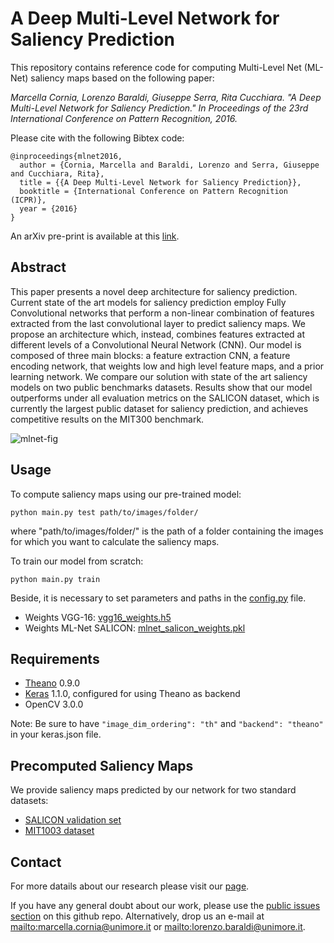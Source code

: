 # A Deep Multi-Level Network for Saliency Prediction
This repository contains reference code for computing Multi-Level Net (ML-Net) saliency maps based on the following paper:

*Marcella Cornia, Lorenzo Baraldi, Giuseppe Serra, Rita Cucchiara. "A Deep Multi-Level Network for Saliency Prediction." In Proceedings of the 23rd International Conference on Pattern Recognition, 2016.*

Please cite with the following Bibtex code:

```
@inproceedings{mlnet2016,
  author = {Cornia, Marcella and Baraldi, Lorenzo and Serra, Giuseppe and Cucchiara, Rita},
  title = {{A Deep Multi-Level Network for Saliency Prediction}},
  booktitle = {International Conference on Pattern Recognition (ICPR)},
  year = {2016}
}
```

An arXiv pre-print is available at this [link](https://arxiv.org/abs/1609.01064).

## Abstract

This paper presents a novel deep architecture for saliency prediction. Current state of the art models for saliency prediction employ Fully Convolutional networks that  perform a non-linear combination of features extracted from the last convolutional layer to predict saliency maps. We propose an architecture which, instead, combines features extracted at different levels of a Convolutional Neural Network (CNN). Our model is composed of three main blocks: a feature extraction CNN, a feature encoding network, that weights low and high level feature maps, and a prior learning network. 
We compare our solution with state of the art saliency models on two public benchmarks datasets. Results show that our model outperforms under all evaluation metrics on the SALICON dataset, which is currently the largest public dataset for saliency prediction, and achieves competitive results on the MIT300 benchmark.

![mlnet-fig](https://raw.githubusercontent.com/marcellacornia/mlnet/master/figs/mlnet.jpg)

## Usage

To compute saliency maps using our pre-trained model:
```
python main.py test path/to/images/folder/
```
where "path/to/images/folder/" is the path of a folder containing the images for which you want to calculate the saliency maps.

To train our model from scratch:
```
python main.py train
```
Beside, it is necessary to set parameters and paths in the [config.py](config.py) file.

* Weights VGG-16: [vgg16_weights.h5](https://drive.google.com/file/d/0Bz7KyqmuGsilT0J5dmRCM0ROVHc/view?usp=sharing) 
* Weights ML-Net SALICON: [mlnet_salicon_weights.pkl](https://drive.google.com/file/d/0B3ZguV08iwjsOGFEWlRfZkVqaWs/view?usp=sharing) 

## Requirements
* [Theano](https://github.com/Theano/Theano) 0.9.0
* [Keras](https://github.com/fchollet/keras) 1.1.0, configured for using Theano as backend 
* OpenCV 3.0.0

Note: Be sure to have ```"image_dim_ordering": "th"``` and ```"backend": "theano"``` in your keras.json file.

## Precomputed Saliency Maps

We provide saliency maps predicted by our network for two standard datasets:
* [SALICON validation set](https://drive.google.com/file/d/0B3ZguV08iwjsYS1jTC16TEFQbU0/view?usp=sharing) 
* [MIT1003 dataset](https://drive.google.com/file/d/0B3ZguV08iwjsM2RjTk5HYjExTUE/view?usp=sharing) 
  
## Contact

For more datails about our research please visit our [page](http://imagelab.ing.unimore.it/imagelab/researchActivity.asp?idActivity=30).

If you have any general doubt about our work, please use the [public issues section](https://github.com/marcellacornia/mlnet/issues) on this github repo. Alternatively, drop us an e-mail at <mailto:marcella.cornia@unimore.it> or <mailto:lorenzo.baraldi@unimore.it>.
